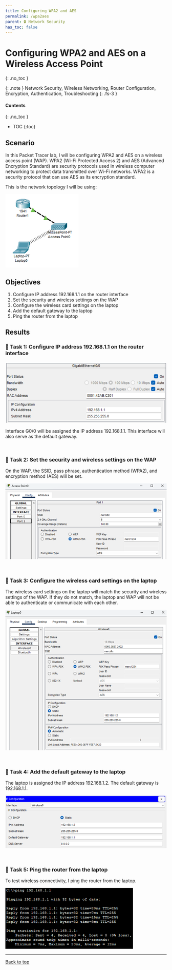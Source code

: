 ```yaml
---
title: Configuring WPA2 and AES
permalink: /wpa2aes
parent: 🔒 Network Security
has_toc: false
---
```

# Configuring WPA2 and AES on a Wireless Access Point
{: .no_toc }

{: .note }
Network Security, Wireless Networking, Router Configuration, Encryption, Authentication, Troubleshooting
{: .fs-3 }

#### Contents
{: .no_toc }
- TOC
{:toc}

## Scenario
In this Packet Tracer lab, I will be configuring WPA2 and AES on a wireless access point (WAP). WPA2 (Wi-Fi Protected Access 2) and AES (Advanced Encryption Standard) are security protocols used in wireless computer networking to protect data transmitted over Wi-Fi networks. WPA2 is a security protocol that can use AES as its encryption standard.

This is the network topology I will be using:

![](/assets/images/101netplus/71_wpa2aes/topology.png)

## Objectives

1. Configure IP address 192.168.1.1 on the router interface
2. Set the security and wireless settings on the WAP
3. Configure the wireless card settings on the laptop
4. Add the default gateway to the laptop
5. Ping the router from the laptop

## Results
### 📄 Task 1: Configure IP address 192.168.1.1 on the router interface

![](/assets/images/101netplus/71_wpa2aes/router_ipconfig.png)

Interface G0/0 will be assigned the IP address 192.168.1.1. This interface will also serve as the default gateway.

<br>

### 📄 Task 2: Set the security and wireless settings on the WAP

On the WAP, the SSID, pass phrase, authentication method (WPA2), and encryption method (AES) will be set.

![](/assets/images/101netplus/71_wpa2aes/wap_wireless_settings.png)

<br>

### 📄 Task 3: Configure the wireless card settings on the laptop

The wireless card settings on the laptop will match the security and wireless settings of the WAP. If they do not match, the laptop and WAP will not be able to authenticate or communicate with each other.

![](/assets/images/101netplus/71_wpa2aes/laptop_wireless_settings.png)

<br>

### 📄 Task 4: Add the default gateway to the laptop

The laptop is assigned the IP address 192.168.1.2. The default gateway is 192.168.1.1.

![](/assets/images/101netplus/71_wpa2aes/laptop_ipconfig.png)

<br>

### 📄 Task 5: Ping the router from the laptop

To test wireless connectivity, I ping the router from the laptop. 

![](/assets/images/101netplus/71_wpa2aes/laptop_routerping.png)

---

<a href="#top" id="back-to-top">Back to top</a>
